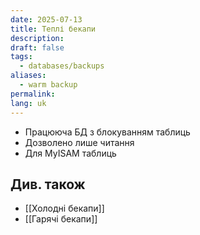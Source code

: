 ```yaml
---
date: 2025-07-13
title: Теплі бекапи
description: 
draft: false
tags:
  - databases/backups
aliases:
  - warm backup
permalink: 
lang: uk
---
```


- Працююча БД з блокуванням таблиць
- Дозволено лише читання
- Для MyISAM таблиць

## Див. також

- [[Холодні бекапи]]
- [[Гарячі бекапи]]
